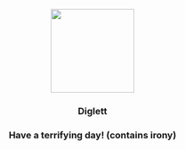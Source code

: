 <p align="center">
    <img src="https://raw.githubusercontent.com/PokeAPI/sprites/master/sprites/pokemon/50.png" width="150" height="150">
</p>
<h3 align="center"> <b>Diglett</b></h3>
<h3 align="center">Have a terrifying day! (contains irony)</h3>
